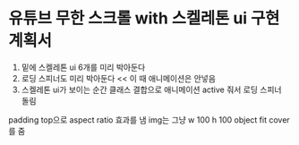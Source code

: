 # 유튜브 무한 스크롤 with 스켈레톤 ui 구현 계획서

1. 밑에 스켈레톤 ui 6개를 미리 박아둔다
2. 로딩 스피너도 미리 박아둔다 << 이 때 애니메이션은 안넣음
3. 스켈레톤 ui가 보이는 순간 클래스 결합으로 애니메이션 active 줘서 로딩 스피너 돌림

padding top으로 aspect ratio 효과를 냄
img는 그냥 w 100 h 100 object fit cover를 줌
